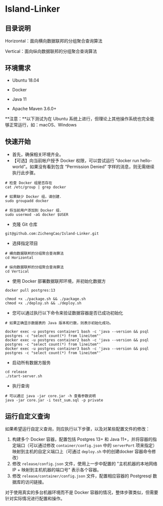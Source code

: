 # Island-Linker

## 目录说明

Horizontal：面向横向数据联邦的分组聚合查询算法

Vertical：面向纵向数据联邦的分组聚合查询算法

## 环境需求

- Ubuntu 18.04
- Docker

- Java 11
- Apache Maven 3.6.0+

**注意：**以下测试为在 Ubuntu 系统上进行，但理论上其他操作系统也完全能够正常运行，如：macOS、Windows

## 快速开始

- 首先，确保相关环境齐全。
- 【可选】向当前帐户授予 Docker 权限，可以尝试运行 “docker run hello-world”。如果没有看到包含 “Permission Denied” 字样的消息，则无需继续执行此步骤。

```shell
# 检查 Docker 组是否存在
cat /etc/group | grep docker

# 如果缺少 Docker 组，请创建.
sudo groupadd docker

# 将当前用户添加到 Docker 组.
sudo usermod -aG docker $USER
```

- 克隆 Git 仓库

```shell
git@github.com:ZichengCao/Island-Linker.git
```

- 选择指定项目

```shell
# 横向数据联邦的分组聚合查询算法
cd Horizontal

# 纵向数据联邦的分组聚合查询算法
cd Vertical
```

- 使用 Docker 部署数据联邦环境，并初始化数据方

```shell
docker pull postgres:13

chmod +x ./package.sh && ./package.sh
chmod +x ./deploy.sh && ./deploy.sh
```

- 您可以通过执行以下命令来验证数据容器是否已成功初始化

```shell
# 如果正确显示数据表的 Java 版本和行数，则表示初始化成功。

docker exec -u postgres container1 bash -c 'java --version && psql postgres -c "select count(*) from lineitem"'
docker exec -u postgres container2 bash -c 'java --version && psql postgres -c "select count(*) from lineitem"'
docker exec -u postgres container3 bash -c 'java --version && psql postgres -c "select count(*) from lineitem"'
```

- 启动所有数据方服务

```shell
cd release
./start-server.sh
```

- 执行查询

```shell
# 可以通过 java -jar core.jar -h 查看参数说明
java -jar core.jar -i test_sum.sql -p private
```

## 运行自定义查询

如果希望运行自定义查询，则应执行以下步骤，以及对某些配置文件的修改：

1. 构建多个 Docker 容器，配置包括 Postgres 13+ 和 Java 11+，并将容器的指定端口（可以通过修改 `container/config.json` 中的 `serverPort` 项来指定）映射到主机的自定义端口上（可通过 `deploy.sh` 中的创建docker 容器命令修改）
2. 修改 `release/config.json` 文件，使用上一步中配置的 "主机机器的本地网络 IP + 映射到主机机器的端口号" 表示各个容器。
3. 修改 `release/container/config.json` 文件，配置相应容器的 Postgresql 数据库的访问链接。

对于使用真实的多台机器环境而不是 Docker 容器的情况，整体步骤类似，但需要针对实际情况进行配置和操作。

